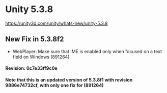 # Unity 5.3.8
https://unity3d.com/unity/whats-new/unity-5.3.8

## New Fix in 5.3.8f2

<ul>
<li>WebPlayer: Make sure that IME is enabled only when focused on a text field on Windows (891264)</li>
</ul>

#### Revision: 0c7e33ff9c0e

#### Note that this is an updated version of 5.3.8f1 with revision  9886e74732cf, with only one fix for (891264)
